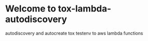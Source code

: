 # Welcome to tox-lambda-autodiscovery

autodiscovery and autocreate tox testenv to aws lambda functions
